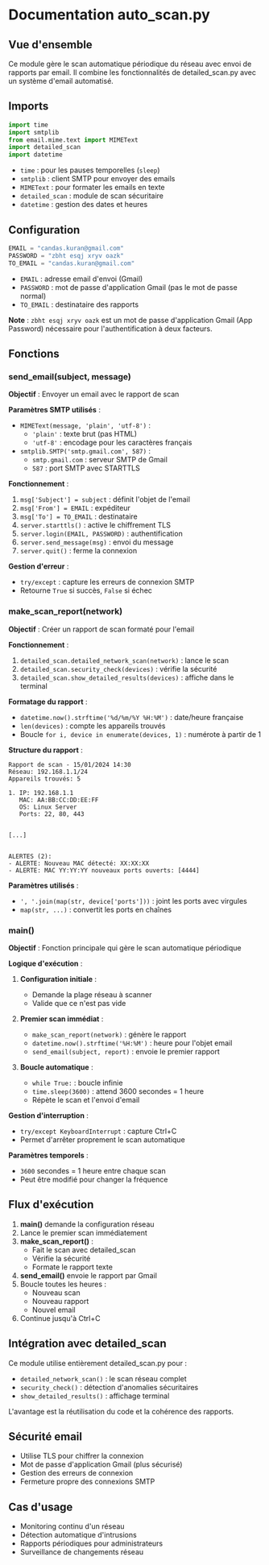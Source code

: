 # Documentation auto_scan.py

## Vue d'ensemble
Ce module gère le scan automatique périodique du réseau avec envoi de rapports par email. Il combine les fonctionnalités de detailed_scan.py avec un système d'email automatisé.

## Imports
```python
import time
import smtplib
from email.mime.text import MIMEText
import detailed_scan
import datetime
```
- `time` : pour les pauses temporelles (`sleep`)
- `smtplib` : client SMTP pour envoyer des emails
- `MIMEText` : pour formater les emails en texte
- `detailed_scan` : module de scan sécuritaire
- `datetime` : gestion des dates et heures

## Configuration
```python
EMAIL = "candas.kuran@gmail.com"
PASSWORD = "zbht esqj xryv oazk"
TO_EMAIL = "candas.kuran@gmail.com"
```
- `EMAIL` : adresse email d'envoi (Gmail)
- `PASSWORD` : mot de passe d'application Gmail (pas le mot de passe normal)
- `TO_EMAIL` : destinataire des rapports

**Note** : `zbht esqj xryv oazk` est un mot de passe d'application Gmail (App Password) nécessaire pour l'authentification à deux facteurs.

## Fonctions

### send_email(subject, message)
**Objectif** : Envoyer un email avec le rapport de scan

**Paramètres SMTP utilisés** :
- `MIMEText(message, 'plain', 'utf-8')` :
  - `'plain'` : texte brut (pas HTML)
  - `'utf-8'` : encodage pour les caractères français
- `smtplib.SMTP('smtp.gmail.com', 587)` :
  - `smtp.gmail.com` : serveur SMTP de Gmail
  - `587` : port SMTP avec STARTTLS

**Fonctionnement** :
1. `msg['Subject'] = subject` : définit l'objet de l'email
2. `msg['From'] = EMAIL` : expéditeur
3. `msg['To'] = TO_EMAIL` : destinataire
4. `server.starttls()` : active le chiffrement TLS
5. `server.login(EMAIL, PASSWORD)` : authentification
6. `server.send_message(msg)` : envoi du message
7. `server.quit()` : ferme la connexion

**Gestion d'erreur** :
- `try/except` : capture les erreurs de connexion SMTP
- Retourne `True` si succès, `False` si échec

### make_scan_report(network)
**Objectif** : Créer un rapport de scan formaté pour l'email

**Fonctionnement** :
1. `detailed_scan.detailed_network_scan(network)` : lance le scan
2. `detailed_scan.security_check(devices)` : vérifie la sécurité
3. `detailed_scan.show_detailed_results(devices)` : affiche dans le terminal

**Formatage du rapport** :
- `datetime.now().strftime('%d/%m/%Y %H:%M')` : date/heure française
- `len(devices)` : compte les appareils trouvés
- Boucle `for i, device in enumerate(devices, 1)` : numérote à partir de 1

**Structure du rapport** :
```
Rapport de scan - 15/01/2024 14:30
Réseau: 192.168.1.1/24
Appareils trouvés: 5

1. IP: 192.168.1.1
   MAC: AA:BB:CC:DD:EE:FF
   OS: Linux Server
   Ports: 22, 80, 443


[...]


ALERTES (2):
- ALERTE: Nouveau MAC détecté: XX:XX:XX
- ALERTE: MAC YY:YY:YY nouveaux ports ouverts: [4444]
```

**Paramètres utilisés** :
- `', '.join(map(str, device['ports']))` : joint les ports avec virgules
- `map(str, ...)` : convertit les ports en chaînes

### main()
**Objectif** : Fonction principale qui gère le scan automatique périodique

**Logique d'exécution** :

1. **Configuration initiale** :
   - Demande la plage réseau à scanner
   - Valide que ce n'est pas vide

2. **Premier scan immédiat** :
   - `make_scan_report(network)` : génère le rapport
   - `datetime.now().strftime('%H:%M')` : heure pour l'objet email
   - `send_email(subject, report)` : envoie le premier rapport

3. **Boucle automatique** :
   - `while True:` : boucle infinie
   - `time.sleep(3600)` : attend 3600 secondes = 1 heure
   - Répète le scan et l'envoi d'email

**Gestion d'interruption** :
- `try/except KeyboardInterrupt` : capture Ctrl+C
- Permet d'arrêter proprement le scan automatique

**Paramètres temporels** :
- `3600` secondes = 1 heure entre chaque scan
- Peut être modifié pour changer la fréquence

## Flux d'exécution
1. **main()** demande la configuration réseau
2. Lance le premier scan immédiatement
3. **make_scan_report()** :
   - Fait le scan avec detailed_scan
   - Vérifie la sécurité  
   - Formate le rapport texte
4. **send_email()** envoie le rapport par Gmail
5. Boucle toutes les heures :
   - Nouveau scan
   - Nouveau rapport
   - Nouvel email
6. Continue jusqu'à Ctrl+C

## Intégration avec detailed_scan
Ce module utilise entièrement detailed_scan.py pour :
- `detailed_network_scan()` : le scan réseau complet
- `security_check()` : détection d'anomalies sécuritaires
- `show_detailed_results()` : affichage terminal

L'avantage est la réutilisation du code et la cohérence des rapports.

## Sécurité email
- Utilise TLS pour chiffrer la connexion
- Mot de passe d'application Gmail (plus sécurisé)
- Gestion des erreurs de connexion
- Fermeture propre des connexions SMTP

## Cas d'usage
- Monitoring continu d'un réseau
- Détection automatique d'intrusions
- Rapports périodiques pour administrateurs
- Surveillance de changements réseau

